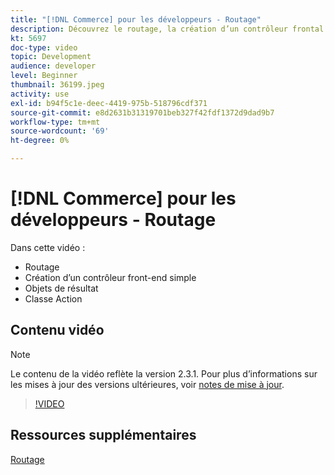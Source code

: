 ```yaml
---
title: "[!DNL Commerce] pour les développeurs - Routage"
description: Découvrez le routage, la création d’un contrôleur frontal simple, des objets de résultat, une classe d’action.
kt: 5697
doc-type: video
topic: Development
audience: developer
level: Beginner
thumbnail: 36199.jpeg
activity: use
exl-id: b94f5c1e-deec-4419-975b-518796cdf371
source-git-commit: e8d2631b31319701beb327f42fdf1372d9dad9b7
workflow-type: tm+mt
source-wordcount: '69'
ht-degree: 0%

---
```


# [!DNL Commerce] pour les développeurs - Routage

Dans cette vidéo :

- Routage
- Création d’un contrôleur front-end simple
- Objets de résultat
- Classe Action

## Contenu vidéo

>[!NOTE]
>
>Le contenu de la vidéo reflète la version 2.3.1. Pour plus d’informations sur les mises à jour des versions ultérieures, voir [notes de mise à jour](https://experienceleague.adobe.com/docs/commerce-operations/release/notes/overview.html).

>[!VIDEO](https://video.tv.adobe.com/v/36199?quality=12&learn=on)

## Ressources supplémentaires

[Routage](https://developer.adobe.com/commerce/php/development/components/routing/)

